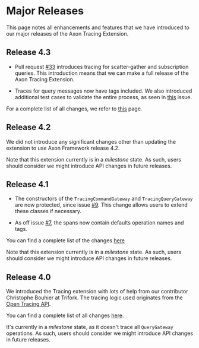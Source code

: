 # Major Releases

This page notes all enhancements and features that we have introduced to our major releases of the Axon Tracing Extension.

## Release 4.3

* Pull request [#33](https://github.com/AxonFramework/extension-tracing/pull/33) introduces tracing for scatter-gather and subscription queries.
  This introduction means that we can make a full release of the Axon Tracing Extension.

* Traces for query messages now have tags included.
  We also introduced additional test cases to validate the entire process, as seen in [this](https://github.com/AxonFramework/extension-tracing/pull/42) issue.

For a complete list of all changes, we refer to [this](https://github.com/AxonFramework/extension-tracing/issues?q=is%3Aclosed+milestone%3A%22Release+4.3%22) page.

## Release 4.2

We did not introduce any significant changes other than updating the extension to use Axon Framework release 4.2.

Note that this extension currently is in a _milestone_ state.
As such, users should consider we might introduce API changes in future releases.

## Release 4.1

* The constructors of the `TracingCommandGateway` and `TracingQueryGateway` are now protected, since issue [#9](https://github.com/AxonFramework/extension-tracing/issues/9).
  This change allows users to extend these classes if necessary.

* As off issue [#7](https://github.com/AxonFramework/extension-tracing/issues/7), the spans now contain defaults operation names and tags.

You can find a complete list of the changes [here](https://github.com/AxonFramework/extension-tracing/issues?q=is%3Aclosed+milestone%3A%22Release+4.1%22)

Note that this extension currently is in a _milestone_ state.
As such, users should consider we might introduce API changes in future releases.

## Release 4.0

We introduced the Tracing extension with lots of help from our contributor Christophe Bouhier at Trifork.
The tracing logic used originates from the [Open Tracing API](https://opentracing.io/).

You can find a complete list of all changes [here](https://github.com/AxonFramework/extension-tracing/issues?q=is%3Aclosed+milestone%3A%22Release+4.0%22).

It's currently in a _milestone_ state, as it doesn't trace all `QueryGateway` operations.
As such, users should consider we might introduce API changes in future releases.
